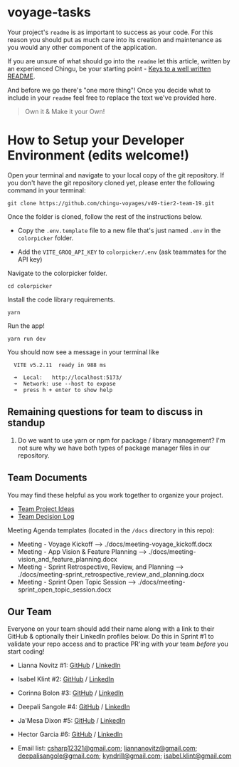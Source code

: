 # voyage-tasks

Your project's `readme` is as important to success as your code. For 
this reason you should put as much care into its creation and maintenance
as you would any other component of the application.

If you are unsure of what should go into the `readme` let this article,
written by an experienced Chingu, be your starting point - 
[Keys to a well written README](https://tinyurl.com/yk3wubft).

And before we go there's "one more thing"! Once you decide what to include
in your `readme` feel free to replace the text we've provided here.

> Own it & Make it your Own!

# How to Setup your Developer Environment (edits welcome!)

Open your terminal and navigate to your local copy of the git repository. If you don't have the git repository cloned yet, please enter the following command in your terminal:

`git clone https://github.com/chingu-voyages/v49-tier2-team-19.git`

Once the folder is cloned, follow the rest of the instructions below.

- Copy the `.env.template` file to a new file that's just named `.env` in the `colorpicker` folder. 

- Add the `VITE_GROQ_API_KEY` to `colorpicker/.env` (ask teammates for the API key)

Navigate to the colorpicker folder.
```
cd colorpicker
```

Install the code library requirements.
```
yarn
```

Run the app!
```
yarn run dev
```

You should now see a message in your terminal like
```
  VITE v5.2.11  ready in 988 ms

  ➜  Local:   http://localhost:5173/
  ➜  Network: use --host to expose
  ➜  press h + enter to show help
```

## Remaining questions for team to discuss in standup
1. Do we want to use yarn or npm for package / library management? I'm not sure why we have both types of package manager files in our repository.

## Team Documents

You may find these helpful as you work together to organize your project.

- [Team Project Ideas](./docs/team_project_ideas.md)
- [Team Decision Log](./docs/team_decision_log.md)

Meeting Agenda templates (located in the `/docs` directory in this repo):

- Meeting - Voyage Kickoff --> ./docs/meeting-voyage_kickoff.docx
- Meeting - App Vision & Feature Planning --> ./docs/meeting-vision_and_feature_planning.docx
- Meeting - Sprint Retrospective, Review, and Planning --> ./docs/meeting-sprint_retrospective_review_and_planning.docx
- Meeting - Sprint Open Topic Session --> ./docs/meeting-sprint_open_topic_session.docx

## Our Team

Everyone on your team should add their name along with a link to their GitHub
& optionally their LinkedIn profiles below. Do this in Sprint #1 to validate
your repo access and to practice PR'ing with your team *before* you start
coding!

- Lianna Novitz #1: [GitHub](https://github.com/lnovitz) / [LinkedIn](https://linkedin.com/in/liannanovitz) 
- Isabel Klint #2: [GitHub](https://github.com/isabelklint) / [LinkedIn](https://linkedin.com/in/isabel-klint)
- Corinna Bolon #3: [GitHub](https://github.com/corinnabolon) / [LinkedIn](https://www.linkedin.com/in/corinna-bolon-690003297/)
- Deepali Sangole #4: [GitHub](https://github.com/ss-deep) / [LinkedIn](https://www.linkedin.com/in/deepali-sangole-49b0841b/)
- Ja'Mesa Dixon #5: [GitHub](https://github.com/MeMeD10) / [LinkedIn](https://linkedin.com/in/JaMesa-Dixon)
- Hector Garcia #6: [GitHub](https://github.com/hectorgarcia07) / [LinkedIn](https://www.linkedin.com/in/hectorgarcia01/)

- Email list:  csharp12321@gmail.com; liannanovitz@gmail.com; deepalisangole@gmail.com; kyndrill@gmail.com; isabel.klint@gmail.com
